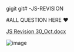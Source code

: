 gigit git# -JS-REVISION

#ALL QUESTION HERE ❤

[JS Revision 30_Oct.docx](https://github.com/Turkyeh/-JS-REVISION/files/9896307/JS.Revision.30_Oct.docx)


![image](https://user-images.githubusercontent.com/91463018/198893043-dbb08a1f-1ece-42ab-94b2-e37a23f5ec73.png)
